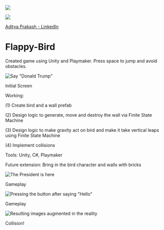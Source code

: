![](https://github.com/adityaiiitv/Flappy-Bird/blob/master/Pictures/39526abb-3782-4cb6-ba65-f81fc7e0f00c.png)

![](https://github.com/adityaiiitv/Flappy-Bird/blob/master/Pictures/FlappyBirdGif.gif)

<div class="LI-profile-badge"  data-version="v1" data-size="medium" data-locale="en_US" data-type="horizontal" data-theme="light" data-vanity="aditya-prakash-74039b14b"><a class="LI-simple-link" href='https://www.linkedin.com/in/aditya-prakash-74039b14b?trk=profile-badge'>Aditya Prakash - LinkedIn</a></div>

# Flappy-Bird
Created game using Unity and Playmaker. Press space to jump and avoid obstacles.

![Say "Donald Trump"](https://github.com/adityaiiitv/Flappy-Bird/blob/master/Pictures/Screenshot%20(47).png)

Initial Screen


Working:

(1) Create bird and a wall prefab

(2) Design logic to generate, move and destroy the wall via Finite State Machine

(3) Design logic to make gravity act on bird and make it take vertical leaps using Finite State Machine

(4) Implement collisions

Tools: Unity, C#, Playmaker


Future extension: Bring in the bird character and walls with bricks



![The President is here](https://github.com/adityaiiitv/Flappy-Bird/blob/master/Pictures/Screenshot%20(48).png)

Gameplay




![Pressing the button after saying "Hello"](https://github.com/adityaiiitv/Flappy-Bird/blob/master/Pictures/Screenshot%20(49).png)

Gameplay


![Resulting images augmented in the reality](https://github.com/adityaiiitv/Flappy-Bird/blob/master/Pictures/Screenshot%20(53).png)

Collision!
